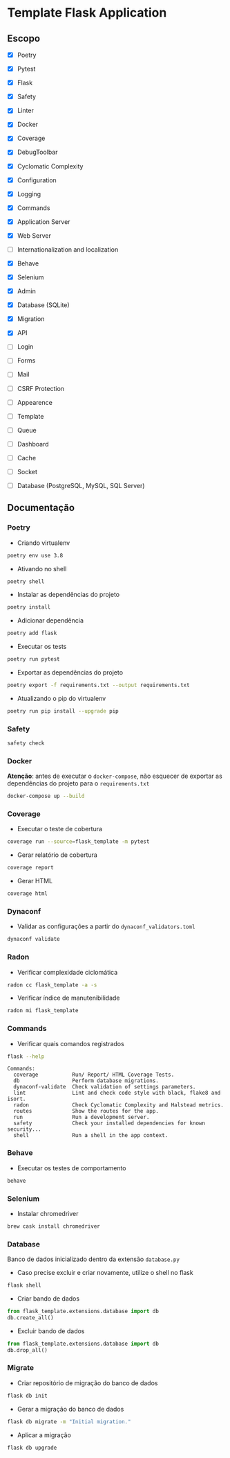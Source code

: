 # Template Flask Application #

## Escopo ##

- [x] Poetry
- [x] Pytest
- [x] Flask
- [x] Safety
- [x] Linter
- [x] Docker
- [x] Coverage
- [x] DebugToolbar
- [x] Cyclomatic Complexity
- [x] Configuration
- [x] Logging
- [x] Commands
- [x] Application Server
- [x] Web Server
- [ ] Internationalization and localization
- [x] Behave
- [x] Selenium
- [x] Admin
- [x] Database (SQLite)
- [x] Migration
- [x] API
- [ ] Login
- [ ] Forms
- [ ] Mail
- [ ] CSRF Protection
- [ ] Appearence
- [ ] Template
- [ ] Queue
- [ ] Dashboard
- [ ] Cache
- [ ] Socket
- [ ] Database (PostgreSQL, MySQL, SQL Server)


## Documentação ###

### Poetry ###

- Criando virtualenv
```bash
poetry env use 3.8
```

- Ativando no shell
```bash
poetry shell
```

- Instalar as dependências do projeto
```bash
poetry install
```

- Adicionar dependência
```bash
poetry add flask
```

- Executar os tests
```bash
poetry run pytest
```

- Exportar as dependências do projeto
```bash
poetry export -f requirements.txt --output requirements.txt
```

- Atualizando o pip do virtualenv
```bash
poetry run pip install --upgrade pip
```

### Safety ###
```bash
safety check
```

### Docker ###

**Atenção**: antes de executar o `docker-compose`, não esquecer de exportar as dependências do projeto para o `requirements.txt`
```bash
docker-compose up --build
```

### Coverage ###

- Executar o teste de cobertura
```bash
coverage run --source=flask_template -m pytest
```

- Gerar relatório de cobertura
```bash
coverage report
```

- Gerar HTML
```bash
coverage html
```

### Dynaconf ###

- Validar as configurações a partir do `dynaconf_validators.toml`
```bash
dynaconf validate
```

### Radon ###

- Verificar complexidade ciclomática
```bash
radon cc flask_template -a -s
```

- Verificar índice de manutenibilidade
```bash
radon mi flask_template
```

### Commands ###

- Verificar quais comandos registrados
```bash
flask --help
```
```
Commands:
  coverage           Run/ Report/ HTML Coverage Tests.
  db                 Perform database migrations.
  dynaconf-validate  Check validation of settings parameters.
  lint               Lint and check code style with black, flake8 and isort.
  radon              Check Cyclomatic Complexity and Halstead metrics.
  routes             Show the routes for the app.
  run                Run a development server.
  safety             Check your installed dependencies for known security...
  shell              Run a shell in the app context.
```

### Behave ###

- Executar os testes de comportamento
```bash
behave
```

### Selenium ###

- Instalar chromedriver
```bash
brew cask install chromedriver
```

### Database ###

Banco de dados inicializado dentro da extensão `database.py`

- Caso precise excluir e criar novamente, utilize o shell no flask
```bash
flask shell
```

- Criar bando de dados
```python
from flask_template.extensions.database import db
db.create_all()
```

- Excluir bando de dados
```python
from flask_template.extensions.database import db
db.drop_all()
```

### Migrate ###

- Criar repositório de migração do banco de dados
```bash
flask db init
```

- Gerar a migração do banco de dados
```bash
flask db migrate -m "Initial migration."
```

- Aplicar a migração
```bash
flask db upgrade
```
